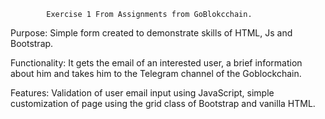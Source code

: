 			Exercise 1 From Assignments from GoBlokcchain.

Purpose: Simple form created to demonstrate skills of HTML, Js and Bootstrap.

Functionality: It gets the email of an interested user, a brief information about him and takes him to the Telegram channel of the Goblockchain.

Features: Validation of user email input using JavaScript, simple customization of page using the grid class of Bootstrap and vanilla HTML.
 

